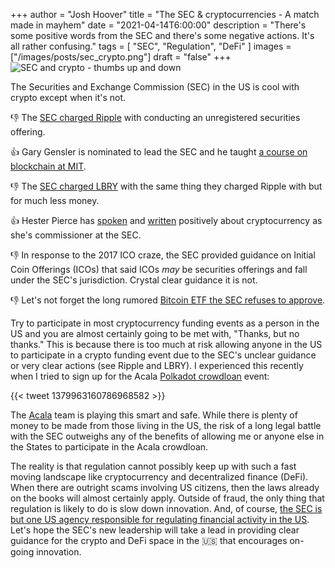 +++
author = "Josh Hoover"
title = "The SEC & cryptocurrencies - A match made in mayhem"
date = "2021-04-14T6:00:00"
description = "There's some positive words from the SEC and there's some negative actions. It's all rather confusing."
tags = [
    "SEC",
    "Regulation",
    "DeFi"
]
images = ["/images/posts/sec_crypto.png"]
draft = "false"
+++
![SEC and crypto - thumbs up and down](/images/posts/sec_crypto.png "SEC and crypto - thumbs up and down")

The Securities and Exchange Commission (SEC) in the US is cool with crypto except when it's not.

👎 The [SEC charged Ripple](https://www.sec.gov/news/press-release/2020-338) with conducting an unregistered securities offering.

👍 Gary Gensler is nominated to lead the SEC and he taught [a course on blockchain at MIT](https://www.youtube.com/playlist?list=PLUl4u3cNGP63UUkfL0onkxF6MYgVa04Fn).

👎 The [SEC charged LBRY](https://www.coindesk.com/sec-lbry-unregistered-securities) with the same thing they charged Ripple with but for much less money.

👍 Hester Pierce has [spoken](http://podcast.banklesshq.com/60-the-sec-and-defi-hester-peirce) and [written](https://www.sec.gov/news/speech/peirce-atomic-trading-2021-02-22) positively about cryptocurrency as she's commissioner at the SEC.

👎 In response to the 2017 ICO craze, the SEC provided guidance on Initial Coin Offerings (ICOs) that said ICOs _may_ be securities offerings and fall under the SEC's jurisdiction. Crystal clear guidance it is not.

👎 Let's not forget the long rumored [Bitcoin ETF the SEC refuses to approve](https://finance.yahoo.com/news/us-bitcoin-etf-problem-holding-222900620.html).

Try to participate in most cryptocurrency funding events as a person in the US and you are almost certainly going to be met with, "Thanks, but no thanks." This is because there is too much at risk allowing anyone in the US to participate in a crypto funding event due to the SEC's unclear guidance or very clear actions (see Ripple and LBRY). I experienced this recently when I tried to sign up for the Acala [Polkadot crowdloan](https://wiki.polkadot.network/docs/en/learn-crowdloans) event:

{{< tweet 1379963160786968582 >}}

The [Acala](https://acala.network/) team is playing this smart and safe. While there is plenty of money to be made from those living in the US, the risk of a long legal battle with the SEC outweighs any of the benefits of allowing me or anyone else in the States to participate in the Acala crowdloan.

The reality is that regulation cannot possibly keep up with such a fast moving landscape like cryptocurrency and decentralized finance (DeFi). When there are outright scams involving US citizens, then the laws already on the books will almost certainly apply. Outside of fraud, the only thing that regulation is likely to do is slow down innovation. And, of course, [the SEC is but one US agency responsible for regulating financial activity in the US](https://www.investopedia.com/ask/answers/063015/what-are-some-major-regulatory-agencies-responsible-overseeing-financial-institutions-us.asp). Let's hope the SEC's new leadership will take a lead in providing clear guidance for the crypto and DeFi space in the 🇺🇸 that encourages on-going innovation.